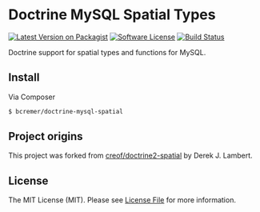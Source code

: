 # Doctrine MySQL Spatial Types


[![Latest Version on Packagist][ico-version]][link-packagist]
[![Software License][ico-license]](LICENSE.md)
[![Build Status][ico-ghactions]][link-ghactions]

Doctrine support for spatial types and functions for MySQL.

## Install

Via Composer

```bash
$ bcremer/doctrine-mysql-spatial
```

## Project origins

This project was forked from [creof/doctrine2-spatial](https://github.com/creof/doctrine2-spatial) by Derek J. Lambert.

## License

The MIT License (MIT). Please see [License File](LICENSE) for more information.

[ico-version]: https://img.shields.io/packagist/v/bcremer/doctrine-mysql-spatial.svg?style=flat-square
[ico-license]: https://img.shields.io/badge/license-MIT-brightgreen.svg?style=flat-square
[link-packagist]: https://packagist.org/packages/bcremer/doctrine-mysql-spatial
[ico-ghactions]: https://github.com/bcremer/doctrine-mysql-spatial/workflows/Continuous%20Integration/badge.svg
[link-ghactions]: https://github.com/bcremer/doctrine-mysql-spatial/actions
